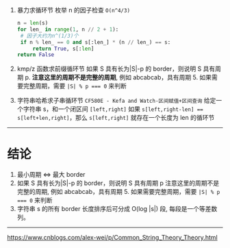 1. 暴力求循环节
   枚举 n 的因子检查 `O(n^4/3)`

   ```python
   n = len(s)
   for len_ in range(1, n // 2 + 1):
    # 因子大约为n^(1/3)个
    if n % len_ == 0 and s[:len_] * (n // len_) == s:
        return True, s[:len]
   return False
   ```

2. kmp/z 函数求前缀循环节
   如果 S 具有长为|S|-p 的 border，则说明 S 具有周期 p.
   **注意这里的周期不是完整的周期**, 例如 abcabcab，具有周期 5.
   如果需要完整周期，需要 `|S| % p === 0` 来判断
3. 字符串哈希求子串循环节
   `CF580E - Kefa and Watch-区间赋值+区间查询`
   给定一个字符串 s，和一个闭区间 `[left,right]`
   如果 `s[left,right-len] == s[left+len,right]`，那么 `s[left,right]` 就存在一个长度为 len 的循环节

---

# 结论

1. 最小周期 <=> 最大 border
2. 如果 S 具有长为|S|-p 的 border，则说明 S 具有周期 p
   注意这里的周期不是完整的周期, 例如 abcabcab，具有周期 5.
   如果需要完整周期，需要 `|S| % p === 0` 来判断
3. 字符串 s 的所有 border 长度排序后可分成 O(log |s|) 段, 每段是一个等差数列。

---

https://www.cnblogs.com/alex-wei/p/Common_String_Theory_Theory.html
